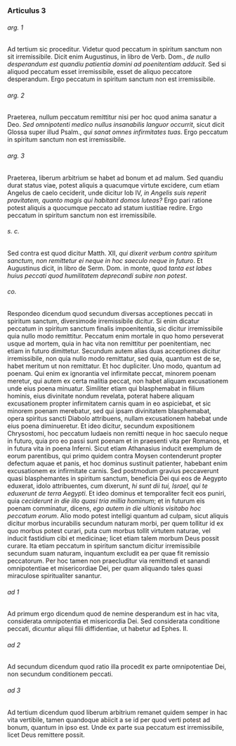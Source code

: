 ### Articulus 3

###### arg. 1
Ad tertium sic proceditur. Videtur quod peccatum in spiritum sanctum non sit irremissibile. Dicit enim Augustinus, in libro de Verb. Dom., *de nullo desperandum est quandiu patientia domini ad poenitentiam adducit*. Sed si aliquod peccatum esset irremissibile, esset de aliquo peccatore desperandum. Ergo peccatum in spiritum sanctum non est irremissibile.

###### arg. 2
Praeterea, nullum peccatum remittitur nisi per hoc quod anima sanatur a Deo. *Sed omnipotenti medico nullus insanabilis languor occurrit*, sicut dicit Glossa super illud Psalm., *qui sanat omnes infirmitates tuas*. Ergo peccatum in spiritum sanctum non est irremissibile.

###### arg. 3
Praeterea, liberum arbitrium se habet ad bonum et ad malum. Sed quandiu durat status viae, potest aliquis a quacumque virtute excidere, cum etiam Angelus de caelo ceciderit, unde dicitur Iob IV, *in Angelis suis reperit pravitatem, quanto magis qui habitant domos luteas?* Ergo pari ratione potest aliquis a quocumque peccato ad statum iustitiae redire. Ergo peccatum in spiritum sanctum non est irremissibile.

###### s. c.
Sed contra est quod dicitur Matth. XII, *qui dixerit verbum contra spiritum sanctum, non remittetur ei neque in hoc saeculo neque in futuro*. Et Augustinus dicit, in libro de Serm. Dom. in monte, quod *tanta est labes huius peccati quod humilitatem deprecandi subire non potest*.

###### co.
Respondeo dicendum quod secundum diversas acceptiones peccati in spiritum sanctum, diversimode irremissibile dicitur. Si enim dicatur peccatum in spiritum sanctum finalis impoenitentia, sic dicitur irremissibile quia nullo modo remittitur. Peccatum enim mortale in quo homo perseverat usque ad mortem, quia in hac vita non remittitur per poenitentiam, nec etiam in futuro dimittetur. Secundum autem alias duas acceptiones dicitur irremissibile, non quia nullo modo remittatur, sed quia, quantum est de se, habet meritum ut non remittatur. Et hoc dupliciter. Uno modo, quantum ad poenam. Qui enim ex ignorantia vel infirmitate peccat, minorem poenam meretur, qui autem ex certa malitia peccat, non habet aliquam excusationem unde eius poena minuatur. Similiter etiam qui blasphemabat in filium hominis, eius divinitate nondum revelata, poterat habere aliquam excusationem propter infirmitatem carnis quam in eo aspiciebat, et sic minorem poenam merebatur, sed qui ipsam divinitatem blasphemabat, opera spiritus sancti Diabolo attribuens, nullam excusationem habebat unde eius poena diminueretur. Et ideo dicitur, secundum expositionem Chrysostomi, hoc peccatum Iudaeis non remitti neque in hoc saeculo neque in futuro, quia pro eo passi sunt poenam et in praesenti vita per Romanos, et in futura vita in poena Inferni. Sicut etiam Athanasius inducit exemplum de eorum parentibus, qui primo quidem contra Moysen contenderunt propter defectum aquae et panis, et hoc dominus sustinuit patienter, habebant enim excusationem ex infirmitate carnis. Sed postmodum gravius peccaverunt quasi blasphemantes in spiritum sanctum, beneficia Dei qui eos de Aegypto eduxerat, idolo attribuentes, cum dixerunt, *hi sunt dii tui, Israel, qui te eduxerunt de terra Aegypti*. Et ideo dominus et temporaliter fecit eos puniri, quia *ceciderunt in die illo quasi tria millia hominum*; et in futurum eis poenam comminatur, dicens, *ego autem in die ultionis visitabo hoc peccatum eorum*. Alio modo potest intelligi quantum ad culpam, sicut aliquis dicitur morbus incurabilis secundum naturam morbi, per quem tollitur id ex quo morbus potest curari, puta cum morbus tollit virtutem naturae, vel inducit fastidium cibi et medicinae; licet etiam talem morbum Deus possit curare. Ita etiam peccatum in spiritum sanctum dicitur irremissibile secundum suam naturam, inquantum excludit ea per quae fit remissio peccatorum. Per hoc tamen non praecluditur via remittendi et sanandi omnipotentiae et misericordiae Dei, per quam aliquando tales quasi miraculose spiritualiter sanantur.

###### ad 1
Ad primum ergo dicendum quod de nemine desperandum est in hac vita, considerata omnipotentia et misericordia Dei. Sed considerata conditione peccati, dicuntur aliqui filii diffidentiae, ut habetur ad Ephes. II.

###### ad 2
Ad secundum dicendum quod ratio illa procedit ex parte omnipotentiae Dei, non secundum conditionem peccati.

###### ad 3
Ad tertium dicendum quod liberum arbitrium remanet quidem semper in hac vita vertibile, tamen quandoque abiicit a se id per quod verti potest ad bonum, quantum in ipso est. Unde ex parte sua peccatum est irremissibile, licet Deus remittere possit.

